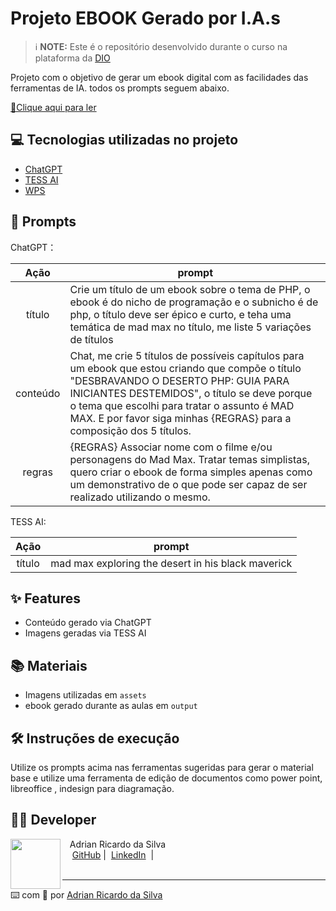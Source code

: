 # Projeto EBOOK Gerado por I.A.s


 > ℹ️ **NOTE:** Este é o repositório desenvolvido durante o curso na plataforma da [DIO](https://dio.me)

Projeto com o objetivo de gerar um ebook digital com as facilidades das ferramentas de IA. todos os prompts
seguem abaixo.

<a href="https://github.com/silvaadrian/prompts-recipe-to-create-a-ebook/blob/main/output/Ebook%20-%20mad%20max%20explorando%20o%20php.pdf" title="View PDF now"> 📕Clique aqui para ler</a>

## 💻 Tecnologias utilizadas no projeto

- [ChatGPT](https://chat.openai.com/) 
- [TESS AI](https://tess.pareto.io/dashboard/user/ai/generator/poster-de-filme-disney-pixar-por-at-maria-martasf-etWmK9?guidance_scale=6&image_number_of_images=1&image_size=1024x576&negative_prompt=amputee%2C+autograph%2C+bad+anatomy%2C+bad+illustration%2C+bad+proportions%2C+beyond+the+borders%2C+blank+background%2C+blurry%2C+body+out+of+frame%2C+boring+background%2C+branding%2C+cropped%2C+cut+off%2C+deformed%2C+disfigured%2C+dismembered%2C+disproportioned%2C+distorted%2C+draft%2C+duplicate%2C+duplicated+features%2C+extra+arms%2C+extra+fingers%2C+extra+hands%2C+extra+legs%2C+extra+limbs%2C+fault%2C+flaw%2C+fused+fingers%2C+grains&num_inference_steps=50&prompt_strength=0.9&refine=no_refiner&scheduler=K_EULER&descreva-em-detalhes-a-foto-da-pessoa=mad+max+exploring+the+desert+in+his+black+maverick&image_style=pixel&nome-do-filme-no-poster=Mad+Max&image_lighting=cinematic)
- [WPS](https://www.wps.com/pt-BR/)

## 🧠 Prompts


ChatGPT：

|   Ação   | prompt                                                                                                                                                                                                                                                                         |
| :------: | ------------------------------------------------------------------------------------------------------------------------------------------------------------------------------------------------------------------------------------------------------------------------------ |
|  título  | Crie um título de um ebook sobre o tema de PHP, o ebook é do nicho de programação e o subnicho é de php, o título deve ser épico e curto, e teha uma temática de mad max no título, me liste 5 variações de títulos                                                      |
| conteúdo | Chat, me crie 5 títulos de possíveis capítulos para um ebook que estou criando que compõe o título "DESBRAVANDO O DESERTO PHP: GUIA PARA INICIANTES DESTEMIDOS", o título se deve porque o tema que escolhi para tratar o assunto é MAD MAX. E por favor siga minhas {REGRAS} para a composição dos 5 títulos.
| regras | {REGRAS} Associar nome com o filme e/ou personagens do Mad Max. Tratar temas simplistas, quero criar o ebook de forma simples apenas como um demonstrativo de o que pode ser capaz de ser realizado utilizando o mesmo. |



TESS AI:

|  Ação  | prompt                                                                                 |
| :----: | -------------------------------------------------------------------------------------- |
| título | mad max exploring the desert in his black maverick |

## ✨ Features

- Conteúdo gerado via ChatGPT
- Imagens geradas via TESS AI

## 📚 Materiais

- Imagens utilizadas em `assets`
- ebook gerado durante as aulas em `output`

## 🛠️ Instruções de execução

Utilize os prompts acima nas ferramentas sugeridas para gerar o material base e utilize uma ferramenta de edição de documentos como power point, libreoffice , indesign para diagramação.

## 👨‍💻 Developer

<p>
    <img 
      align=left 
      margin=10 
      width=80 
      src="https://avatars.githubusercontent.com/u/164921227?s=400&u=1b2ae8883aca0160abb5373de55e918a1f566aec&v=4"
    />
    <p>&nbsp&nbsp&nbspAdrian Ricardo da Silva<br>
    &nbsp&nbsp&nbsp
    <a href="https://github.com/silvaadrian">
    GitHub</a>&nbsp;|&nbsp;
    <a href="https://www.linkedin.com/in/adrian-ricardo-da-silva-74a59019b/">LinkedIn</a>
&nbsp;|&nbsp;
<br/><br/>
<p>

---

⌨️ com 💜 por [Adrian Ricardo da Silva](https://github.com/silvaadrian)
